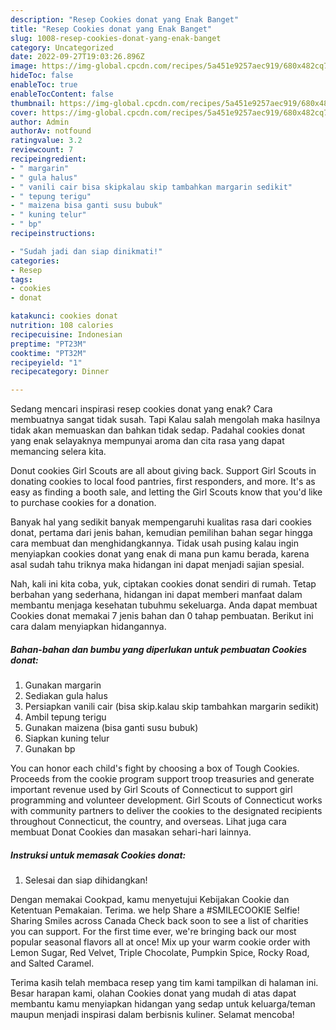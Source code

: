 ```yaml
---
description: "Resep Cookies donat yang Enak Banget"
title: "Resep Cookies donat yang Enak Banget"
slug: 1008-resep-cookies-donat-yang-enak-banget
category: Uncategorized
date: 2022-09-27T19:03:26.896Z
image: https://img-global.cpcdn.com/recipes/5a451e9257aec919/680x482cq70/cookies-donat-foto-resep-utama.jpg
hideToc: false
enableToc: true
enableTocContent: false
thumbnail: https://img-global.cpcdn.com/recipes/5a451e9257aec919/680x482cq70/cookies-donat-foto-resep-utama.jpg
cover: https://img-global.cpcdn.com/recipes/5a451e9257aec919/680x482cq70/cookies-donat-foto-resep-utama.jpg
author: Admin
authorAv: notfound
ratingvalue: 3.2
reviewcount: 7
recipeingredient:
- " margarin"
- " gula halus"
- " vanili cair bisa skipkalau skip tambahkan margarin sedikit"
- " tepung terigu"
- " maizena bisa ganti susu bubuk"
- " kuning telur"
- " bp"
recipeinstructions:

- "Sudah jadi dan siap dinikmati!"
categories:
- Resep
tags:
- cookies
- donat

katakunci: cookies donat 
nutrition: 108 calories
recipecuisine: Indonesian
preptime: "PT23M"
cooktime: "PT32M"
recipeyield: "1"
recipecategory: Dinner

---
```



Sedang mencari inspirasi resep cookies donat yang enak? Cara membuatnya sangat tidak susah. Tapi Kalau salah mengolah maka hasilnya tidak akan memuaskan dan bahkan tidak sedap. Padahal cookies donat yang enak selayaknya mempunyai aroma dan cita rasa yang dapat memancing selera kita.


Donut cookies Girl Scouts are all about giving back. Support Girl Scouts in donating cookies to local food pantries, first responders, and more. It&#39;s as easy as finding a booth sale, and letting the Girl Scouts know that you&#39;d like to purchase cookies for a donation.

Banyak hal yang sedikit banyak mempengaruhi kualitas rasa dari cookies donat, pertama dari jenis bahan, kemudian pemilihan bahan segar hingga cara membuat dan menghidangkannya. Tidak usah pusing kalau ingin menyiapkan cookies donat yang enak di mana pun kamu berada, karena asal sudah tahu triknya maka hidangan ini dapat menjadi sajian spesial.


Nah, kali ini kita coba, yuk, ciptakan cookies donat sendiri di rumah. Tetap berbahan yang sederhana, hidangan ini dapat memberi manfaat dalam membantu menjaga kesehatan tubuhmu sekeluarga. Anda dapat membuat Cookies donat memakai 7 jenis bahan dan 0 tahap pembuatan. Berikut ini cara dalam menyiapkan hidangannya.

<!--inarticleads1-->

##### Bahan-bahan dan bumbu yang diperlukan untuk pembuatan Cookies donat:

1. Gunakan  margarin
1. Sediakan  gula halus
1. Persiapkan  vanili cair (bisa skip.kalau skip tambahkan margarin sedikit)
1. Ambil  tepung terigu
1. Gunakan  maizena (bisa ganti susu bubuk)
1. Siapkan  kuning telur
1. Gunakan  bp


You can honor each child&#39;s fight by choosing a box of Tough Cookies. Proceeds from the cookie program support troop treasuries and generate important revenue used by Girl Scouts of Connecticut to support girl programming and volunteer development. Girl Scouts of Connecticut works with community partners to deliver the cookies to the designated recipients throughout Connecticut, the country, and overseas. Lihat juga cara membuat Donat Cookies dan masakan sehari-hari lainnya. 

<!--inarticleads2-->

##### Instruksi untuk memasak Cookies donat:


1. Selesai dan siap dihidangkan!

Dengan memakai Cookpad, kamu menyetujui Kebijakan Cookie dan Ketentuan Pemakaian. Terima. we help Share a #SMILECOOKIE Selfie! Sharing Smiles across Canada Check back soon to see a list of charities you can support. For the first time ever, we&#39;re bringing back our most popular seasonal flavors all at once! Mix up your warm cookie order with Lemon Sugar, Red Velvet, Triple Chocolate, Pumpkin Spice, Rocky Road, and Salted Caramel. 

Terima kasih telah membaca resep yang tim kami tampilkan di halaman ini. Besar harapan kami, olahan Cookies donat yang mudah di atas dapat membantu kamu menyiapkan hidangan yang sedap untuk keluarga/teman maupun menjadi inspirasi dalam berbisnis kuliner. Selamat mencoba!
